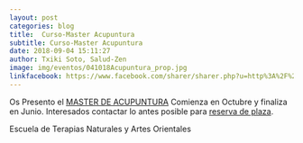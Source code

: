 ```yaml
---
layout: post
categories: blog
title:  Curso-Master Acupuntura
subtitle: Curso-Master Acupuntura
date: 2018-09-04 15:11:27
author: Txiki Soto, Salud-Zen
image: img/eventos/041018Acupuntura_prop.jpg
linkfacebook: https://www.facebook.com/sharer/sharer.php?u=http%3A%2F%2Fwww.salud-zen.com%2Fblog%2F2018%2F09%2F04%2Fcurso-acupuntura.html&amp;src=sdkpreparse
---
```

Os Presento el [MASTER DE ACUPUNTURA][acupuntura]
Comienza en Octubre y finaliza en Junio.
Interesados contactar lo antes posible para <a href="mailto:estilodevida@salud-zen.com?Subject=Master Acupuntura-Reserva de Plaza&body=%0A%0A Me gustaría reservar una plaza para el Master de Acupuntura (de Octubre'18 a  Junio'19). Mis datos Personales son:%0A%0A   -Nombre:%0A%0A   -Apellidos:%0A%0A   -Fecha de nacimiento:%0A%0A   -Teléfono:%0A%0A    -Correo Electrónico:%0A%0A">reserva de plaza</a>.

Escuela de Terapias Naturales y Artes Orientales

[acupuntura]:{{site.url}}{{site.baseurl}}/evento/2018/10/04/curso-acupuntura.html
